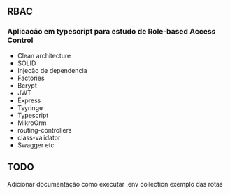 ## RBAC

### Aplicacão em typescript para estudo de Role-based Access Control


 - Clean architecture
 - SOLID
 - Injecão de dependencia
 - Factories
 - Bcrypt
 - JWT
 - Express
 - Tsyringe
 - Typescript
 - MikroOrm
 - routing-controllers
 - class-validator
 - Swagger
 etc


## TODO
Adicionar documentação como executar
.env
collection exemplo das rotas
